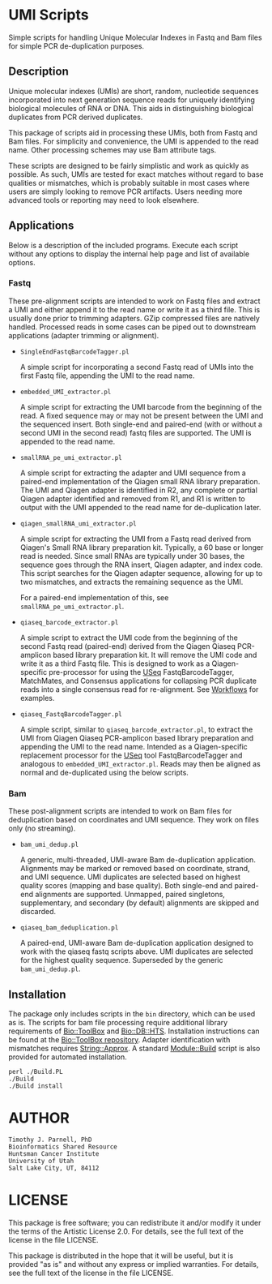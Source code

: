 # UMI Scripts

Simple scripts for handling Unique Molecular Indexes in Fastq and Bam files for 
simple PCR de-duplication purposes.

## Description

Unique molecular indexes (UMIs) are short, random, nucleotide sequences incorporated 
into next generation sequence reads for uniquely identifying biological molecules of 
RNA or DNA. This aids in distinguishing biological duplicates from PCR derived duplicates.

This package of scripts aid in processing these UMIs, both from Fastq and Bam files. 
For simplicity and convenience, the UMI is appended to the read name. Other processing 
schemes may use Bam attribute tags.

These scripts are designed to be fairly simplistic and work as quickly as possible. 
As such, UMIs are tested for exact matches without regard to base qualities or mismatches, 
which is probably suitable in most cases where users are simply looking to remove PCR 
artifacts. Users needing more advanced tools or reporting may need to look elsewhere.

## Applications

Below is a description of the included programs. Execute each script without any options to 
display the internal help page and list of available options.

### Fastq

These pre-alignment scripts are intended to work on Fastq files and extract a UMI and
either append it to the read name or write it as a third file. This is usually done prior
to trimming adapters. GZip compressed files are natively handled. Processed reads in 
some cases can be piped out to downstream applications (adapter trimming or alignment).

- `SingleEndFastqBarcodeTagger.pl`

    A simple script for incorporating a second Fastq read of UMIs into the first 
    Fastq file, appending the UMI to the read name.

- `embedded_UMI_extractor.pl`

    A simple script for extracting the UMI barcode from the beginning of the read. 
    A fixed sequence may or may not be present between the UMI and the sequenced 
    insert. Both single-end and paired-end (with or without a second UMI in the 
    second read) fastq files are supported. The UMI is appended to the read name.

- `smallRNA_pe_umi_extractor.pl`

    A simple script for extracting the adapter and UMI sequence from a 
    paired-end implementation of the Qiagen small RNA library preparation. 
    The UMI and Qiagen adapter is identified in R2, any complete or partial 
    Qiagen adapter identified and removed from R1, and R1 is written to output 
    with the UMI appended to the read name for de-duplication later.

- `qiagen_smallRNA_umi_extractor.pl`

    A simple script for extracting the UMI from a Fastq read derived from 
    Qiagen's Small RNA library preparation kit. Typically, a 60 base or longer read 
    is needed. Since small RNAs are typically under 30 bases, the sequence goes 
    through the RNA insert, Qiagen adapter, and index code. This script searches for the 
    Qiagen adapter sequence, allowing for up to two mismatches, and extracts the remaining 
    sequence as the UMI. 
    
    For a paired-end implementation of this, see `smallRNA_pe_umi_extractor.pl`.

- `qiaseq_barcode_extractor.pl`

    A simple script to extract the UMI code from the beginning of the second Fastq read 
    (paired-end) derived from the Qiagen Qiaseq PCR-amplicon based library preparation 
    kit. It will remove the UMI code and write it as a third Fastq file. This is 
    designed to work as a Qiagen-specific pre-processor for using the 
    [USeq](https://github.com/HuntsmanCancerInstitute/USeq) FastqBarcodeTagger, 
    MatchMates, and Consensus applications for collapsing PCR duplicate reads into 
    a single consensus read for re-alignment. See 
    [Workflows](https://github.com/HuntsmanCancerInstitute/Workflows) for examples.

- `qiaseq_FastqBarcodeTagger.pl`

    A simple script, similar to `qiaseq_barcode_extractor.pl`, to extract the UMI 
    from Qiagen Qiaseq PCR-amplicon based library preparation and appending the 
    UMI to the read name. Intended as a Qiagen-specific replacement processor for the 
    [USeq](https://github.com/HuntsmanCancerInstitute/USeq) tool FastqBarcodeTagger 
    and analogous to `embedded_UMI_extractor.pl`. Reads may then be aligned as normal 
    and de-duplicated using the below scripts.

### Bam

These post-alignment scripts are intended to work on Bam files for deduplication based 
on coordinates and UMI sequence. They work on files only (no streaming). 

- `bam_umi_dedup.pl`

    A generic, multi-threaded, UMI-aware Bam de-duplication application. Alignments 
    may be marked or removed based on coordinate, strand, and UMI sequence. UMI 
    duplicates are selected based on highest quality scores (mapping and base quality). 
    Both single-end and paired-end alignments are supported. Unmapped, paired singletons, 
    supplementary, and secondary (by default) alignments are skipped and discarded.

- `qiaseq_bam_deduplication.pl`

    A paired-end, UMI-aware Bam de-duplication application designed to work with the 
    qiaseq fastq scripts above. UMI duplicates are selected for the highest quality 
    sequence. Superseded by the generic `bam_umi_dedup.pl`.

## Installation

The package only includes scripts in the `bin` directory, which can be used as is. 
The scripts for bam file processing require additional library requirements of 
[Bio::ToolBox](https://metacpan.org/pod/Bio::ToolBox) and 
[Bio::DB::HTS](https://metacpan.org/pod/Bio::DB::HTS). Installation instructions 
can be found at the [Bio::ToolBox repository](https://github.com/tjparnell/biotoolbox).
Adapter identification with mismatches requires 
[String::Approx](https://metacpan.org/pod/String::Approx).
A standard [Module::Build](https://metacpan.org/pod/Module::Build) script is also 
provided for automated installation.

    perl ./Build.PL
    ./Build
    ./Build install

# AUTHOR

    Timothy J. Parnell, PhD
    Bioinformatics Shared Resource
    Huntsman Cancer Institute
    University of Utah
    Salt Lake City, UT, 84112

# LICENSE

This package is free software; you can redistribute it and/or modify
it under the terms of the Artistic License 2.0. For details, see the
full text of the license in the file LICENSE.

This package is distributed in the hope that it will be useful, but it
is provided "as is" and without any express or implied warranties. For
details, see the full text of the license in the file LICENSE.
